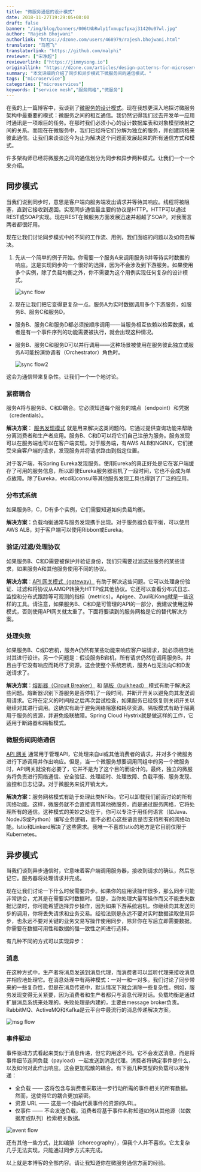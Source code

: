 ```yaml
---
title: "微服务通信的设计模式"
date: 2018-11-27T19:29:05+08:00
draft: false
banner: "/img/blog/banners/006tNbRwly1fxmupzfpxaj31420u07wl.jpg"
author: "Rajesh Bhojwani"
authorlink: "https://dzone.com/users/468979/rajesh.bhojwani.html"
translator: "马若飞"
translatorlink: "https://github.com/malphi"
reviewer: ["宋净超"]
reviewerlink: ["https://jimmysong.io"]
originallink: "https://dzone.com/articles/design-patterns-for-microservice-communication"
summary: "本文详细的介绍了同步和异步模式下微服务间的通信模式。"
tags: ["microservice"]
categories: ["microservices"]
keywords: ["service mesh","服务网格","微服务"]
---
```


在我的上一篇博客中，我谈到了[微服务的设计模式](https://dzone.com/articles/design-patterns-for-microservices)。现在我想更深入地探讨微服务架构中最重要的模式：微服务之间的相互通信。我仍然记得我们过去开发单一应用时通讯是一项艰巨的任务。在那时我们必须小心的设计数据库表和对象模型映射之间的关系。而现在在微服务中，我们已经将它们分解为独立的服务，并创建网格来彼此通信。让我们来谈谈迄今为止为解决这个问题而发展起来的所有通信方式和模式。

许多架构师已经将微服务之间的通信划分为同步和异步两种模式。让我们一个一个来介绍。

## 同步模式

当我们说到同步时，意思是客户端向服务端发出请求并等待其响应。线程将被阻塞，直到它接收到返回。实现同步通信最主要的协议是HTTP。HTTP可以通过REST或SOAP实现。现在REST在微服务方面发展迅速并超越了SOAP。对我而言两者都很好用。

现在让我们讨论同步模式中的不同的工作流、用例，我们面临的问题以及如何去解决。

1. 先从一个简单的例子开始。你需要一个服务A来调用服务B并等待实时数据的响应。这是实现同步的一个很好的选择，因为不会涉及到下游服务。如果使用多个实例，除了负载均衡之外，你不需要为这个用例实现任何复杂的设计模式。

   ![sync flow](https://raw.githubusercontent.com/servicemesher/website/master/content/blog/design-patterns-for-microservice-communication/006tNbRwly1fxlg5e91x1j30fc04yt8l.jpg)

2. 现在让我们把它变得更复杂一点。服务A为实时数据调用多个下游服务，如服务B、服务C和服务D。

- 服务B、服务C和服务D都必须按顺序调用——当服务相互依赖以检索数据，或者是有一个事件序列的功能需要被执行，就会出现这种情况。

- 服务B、服务C和服务D可以并行调用——这种场景被使用在服务彼此独立或服务A可能扮演协调者（Orchestrator）角色时。

  ![sync flow2](https://raw.githubusercontent.com/servicemesher/website/master/content/blog/design-patterns-for-microservice-communication/006tNbRwly1fxlgbk5vfbj30g609rwei.jpg)

这会为通信带来复杂性。让我们一个一个地讨论。

### 紧密耦合

服务A将与服务B、C和D耦合。它必须知道每个服务的端点（endpoint）和凭据（credentials）。

**解决方案**： [服务发现模式](https://www.rajeshbhojwani.co.in/2018/11/design-patterns-for-microservices.html) 就是用来解决这类问题的。它通过提供查询功能来帮助分离消费者和生产者应用。服务B、C和D可以将它们自己注册为服务。服务发现可以在服务端也可以在客户端实现。对于服务端，有AWS ALB和NGINX，它们接受来自客户端的请求，发现服务并将请求路由到指定位置。

对于客户端，有Spring Eureka发现服务。使用Eureka的真正好处是它在客户端缓存了可用的服务信息，所以即使Eureka服务器宕机了一段时间，它也不会成为单点故障。除了Eureka，etcd和consul等其他服务发现工具也得到了广泛的应用。

### 分布式系统

如果服务B，C，D有多个实例，它们需要知道如何负载均衡。

**解决方案**：负载均衡通常与服务发现携手出现。对于服务器负载平衡，可以使用AWS ALB，对于客户端可以使用Ribbon或Eureka。

### 验证/过滤/处理协议

如果服务B、C和D需要被保护并验证身份，我们只需要过滤这些服务的某些请求，如果服务A和其他服务使用不同的协议。

**解决方案**：[API 网关模式（gateway）](http://www.rajeshbhojwani.co.in/2018/11/design-patterns-for-microservices.html) 有助于解决这些问题。它可以处理身份验证、过滤和将协议从AMQP转换为HTTP或其他协议。它还可以查看分布式日志、监控和分布式跟踪等可观测的指标（metrics）。Apigee、Zuul和Kong就是一些这样的工具。请注意，如果服务B、C和D是可管理的API的一部分，我建议使用这种模式，否则使用API网关就太重了。下面将要读到的服务网格是它的替代解决方案。

### 处理失败

如果服务B、C或D宕机，服务A仍然有某些功能来响应客户端请求，就必须相应地对其进行设计。另一个问题是：假设服务B宕机，所有请求仍然在调用服务B，并且由于它没有响应而耗尽了资源，这会使整个系统宕机，服务A也无法向C和D发送请求了。

**解决方案**：[熔断器（Circuit Breaker）](http://www.rajeshbhojwani.co.in/2018/11/design-patterns-for-microservices.html) 和 [隔板（bulkhead） ](https://docs.microsoft.com/en-us/azure/architecture/patterns/bulkhead)模式有助于解决这些问题。熔断器识别下游服务是否停机了一段时间，并断开开关以避免向其发送调用请求。它将在定义的时间段之后再次尝试检查，如果服务已经恢复则关闭开关以继续对其进行调用。这确实有助于避免网络阻塞和耗尽资源。隔板模式有助于隔离用于服务的资源，并避免级联故障。Spring Cloud Hystrix就是做这样的工作，它适用于断路器和隔板模式。

### 微服务间网络通信

[API 网关](http://www.rajeshbhojwani.co.in/2018/11/design-patterns-for-microservices.html) 通常用于管理API，它处理来自ui或其他消费者的请求，并对多个微服务进行下游调用并作出响应。但是，当一个微服务想要调用同组中的另一个微服务时，API网关就没有必要了，它并不是为了这个目的而设计的。最终，独立的微服务将负责进行网络通信、安全验证、处理超时、处理故障、负载平衡、服务发现、监控和日志记录。对于微服务来说开销太大。

**解决方案**：服务网格模式有助于处理此类NFRs。它可以卸载我们前面讨论的所有网络功能。这样，微服务就不会直接调用其他微服务，而是通过服务网格，它将处理所有的通信。这种模式的美妙之处在于，你可以专注于用任何语言（如Java、NodeJS或Python）编写业务逻辑，而不必担心这些语言是否支持所有的网络功能。Istio和Linkerd解决了这些需求。我唯一不喜欢Istio的地方是它目前仅限于Kubernetes。

## 异步模式

当我们谈到异步通信时，它意味着客户端调用服务器，接收到请求的确认，然后忘记它。服务器将处理请求并完成。

现在让我们讨论一下什么时候需要异步。如果你的应用读操作很多，那么同步可能非常适合，尤其是在需要实时数据时。但是，当你处理大量写操作而又不能丢失数据记录时，你可能希望选择异步操作，因为如果下游系统宕机，你继续向其发送同步的调用，你将丢失请求和业务交易。经验法则是永远不要对实时数据读取使用异步，也永远不要对关键的业务交易写操作使用同步，除非你在写后立即需要数据。你需要在数据可用性和数据的强一致性之间进行选择。

有几种不同的方式可以实现异步：

### 消息

在这种方式中，生产者将消息发送到消息代理，而消费者可以监听代理来接收消息并相应地处理它。在消息处理中有两种模式：一对一和一对多。我们讨论了同步带来的一些复杂性，但是在消息传递中，默认情况下就会消除一些复杂性。例如，服务发现变得无关紧要，因为消费者和生产者都只与消息代理对话。负载均衡是通过扩展消息系统来处理的。失败处理是内建的，主要由message broker负责。RabbitMQ、ActiveMQ和Kafka是云平台中最流行的消息传递解决方案。

![msg flow](https://raw.githubusercontent.com/servicemesher/website/master/content/blog/design-patterns-for-microservice-communication/006tNbRwly1fxlhh1zzvuj30kj0coaa7.jpg)

### 事件驱动

事件驱动方式看起来类似于消息传递，但它的用途不同。它不会发送消息，而是将事件细节连同负载（payload）一起发送到消息代理。消费者将确定事件是什么，以及如何对此作出响应。这会更加松散的耦合。有下面几种类型的负载可以被传递：

- 全负载 —— 这将包含与消费者采取进一步行动所需的事件相关的所有数据。然而，这使得它的耦合更加紧密。
- 资源 URL —— 这是一个指向代表事件的资源的URL。
- 仅事件 —— 不会发送负载，消费者将基于事件名称知道如何从其他源（如数据库或队列）检索相关数据。

![event flow](https://raw.githubusercontent.com/servicemesher/website/master/content/blog/design-patterns-for-microservice-communication/006tNbRwly1fxlhpapghaj30ll0a8mx7.jpg)

还有其他一些方式，比如编排（choreography），但我个人并不喜欢。它太复杂几乎无法实现，只能通过同步方式来完成。

以上就是本博客的全部内容。请让我知道你在微服务通信方面的经验。
